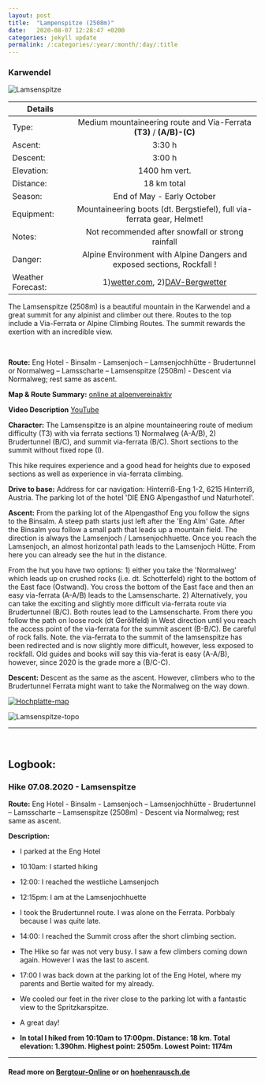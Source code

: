 ```yaml
---
layout: post
title:  "Lampenspitze (2508m)"
date:   2020-08-07 12:28:47 +0200
categories: jekyll update
permalink: /:categories/:year/:month/:day/:title
---
```

### Karwendel
![Lamsenspitze](/hikingblog.github.io/assets/img/hiking/Lamsenspitze-1.jpg)



| Details       |               |
| ------------- |:-------------:|
| Type:         | Medium mountaineering route and Via-Ferrata  **(T3)** / **(A/B)-(C)** |
| Ascent:       | 3:30 h        |
| Descent:      | 3:00 h        |
| Elevation:    | 1400 hm vert.  |
| Distance:     | 18 km  total     |
| Season:       |  End of May - Early October |
| Equipment:    |  Mountaineering boots (dt. Bergstiefel), full via-ferrata gear, Helmet! |
| Notes:        | Not recommended after snowfall or strong rainfall|
| Danger:       | Alpine Environment with Alpine Dangers and exposed sections, Rockfall !  |
| Weather Forecast:   | 1)[wetter.com](https://www.wetter.com/oesterreich/vomp/ATAT30717.html), 2)[DAV-Bergwetter](https://www.alpenverein.de/DAV-Services/Bergwetter/Allgaeu-Karwendel-Ammergau-Zugspitze-Arlberg)|


The Lamsenspitze (2508m) is a beautiful mountain in the Karwendel and a great summit for any alpinist and climber out there. Routes to the top include a Via-Ferrata or Alpine Climbing Routes. The summit rewards the exertion with an incredible view.

<br>

**Route:**
Eng Hotel - Binsalm - Lamsenjoch – Lamsenjochhütte -  Brudertunnel or Normalweg – Lamsscharte – Lamsenspitze (2508m) - Descent via Normalweg; rest same as ascent.

**Map & Route Summary:**   [online at alpenvereinaktiv](https://www.alpenvereinaktiv.com/de/tour/lamsenspitze-am-2020-08-07/182428459/?share=%7Eznv3gjbe%244osspjow)

**Video Description** [YouTube](https://youtu.be/awFat2eqKCk)

**Character:** The Lamsenspitze is an alpine mountaineering route of  medium difficulty (T3) with via ferrata sections 1) Normalweg (A-A/B), 2) Brudertunnel (B/C), and summit via-ferrata (B/C). Short sections to the summit without fixed rope (I).

This hike requires experience and a good head for heights due to exposed sections as well as experience in via-ferrata climbing.

**Drive to base:**
Address for car navigation: Hinterriß-Eng 1-2, 6215 Hinterriß, Austria. The parking lot of the hotel 'DIE ENG Alpengasthof und Naturhotel'.


**Ascent:**
From the parking lot of the Alpengasthof Eng you follow the signs to the Binsalm. A steep path starts just left after the 'Eng Alm' Gate. After the Binsalm you follow a small path that leads up a mountain field. The direction is always the Lamsenjoch / Lamsenjochhuette. Once you reach the Lamsenjoch, an almost horizontal path leads to the Lamsenjoch Hütte. From here you can already see the hut in the distance.

From the hut you have two options: 1) either you take the 'Normalweg' which leads up on crushed rocks (i.e. dt. Schotterfeld) right to the bottom of the East face (Ostwand). You cross the bottom of the East face and then an easy via-ferrata (A-A/B) leads to the Lamsenscharte. 2) Alternatively, you can take the exciting and slightly more difficult via-ferrata route via Brudertunnel (B/C). Both routes lead to the Lamsenscharte. From there you follow the path on loose rock (dt Geröllfeld) in West direction until you reach the access point of the via-ferrata for the summit ascent (B-B/C). Be careful of rock falls. Note. the via-ferrata to the summit of the lamsenspitze has been redirected and is now slightly more difficult, however, less exposed to rockfall. Old guides and books will say this via-ferat is easy (A-A/B), however, since 2020 is the grade more a (B/C-C).



**Descent:**
Descent as the same as the ascent. However, climbers who to the Brudertunnel Ferrata might want to take the Normalweg on the way down.



[![Hochplatte-map](/hikingblog.github.io/assets/img/hiking/Lamsenspitze-map.jpg)](https://www.alpenvereinaktiv.com/de/tour/lamsenspitze-am-2020-08-07/182428459/?share=%7Eznv3gjbe%244osspjow)

![Lamsenspitze-topo](/hikingblog.github.io/assets/img/hiking/Lamsenspitze-topo.jpg)

-------

<br>

## Logbook:

### Hike 07.08.2020 - Lamsenspitze
**Route:**  Eng Hotel - Binsalm - Lamsenjoch – Lamsenjochhütte -  Brudertunnel – Lamsscharte – Lamsenspitze (2508m) - Descent via Normalweg; rest same as ascent.

**Description:**
- I parked at the Eng Hotel
- 10.10am: I started hiking
- 12:00: I reached the westliche Lamsenjoch
- 12:15pm: I am at the Lamsenjochhuette
- I took the Brudertunnel route. I was alone on the Ferrata. Porbbaly because I was quite late.
- 14:00: I reached the Summit cross after the short climbing section.
- The Hike so far was not very busy. I saw a few climbers coming down again. However I was the last to ascent.
- 17:00 I was back down at the parking lot of the Eng Hotel, where my parents and Bertie waited for my already.
- We cooled our feet in the river close to the parking lot with a fantastic view to the Spritzkarspitze.
- A great day!

- **In total I hiked from 10:10am to 17:00pm. Distance: 18 km. Total elevation: 1.390hm. Highest point: 2505m. Lowest Point: 1174m**


---

#### Read more on [Bergtour-Online](https://www.bergtour-online.de/bergtouren/bergwanderungen/schwer/lamsenspitze/) or on [hoehenrausch.de](https://www.hoehenrausch.de/berge/lamsenspitze/)
